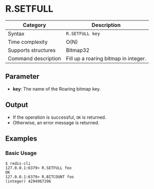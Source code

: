 # R.SETFULL

| Category            | Description                          |
| ------------------- | ------------------------------------ |
| Syntax              | `R.SETFULL key`                      |
| Time complexity     | O(N)                                 |
| Supports structures | Bitmap32                             |
| Command description | Fill up a roaring bitmap in integer. |

## Parameter

- **key**: The name of the Roaring bitmap key.

## Output

- If the operation is successful, `OK` is returned.
- Otherwise, an error message is returned.

## Examples

### Basic Usage

```
$ redis-cli
127.0.0.1:6379> R.SETFULL foo
OK
127.0.0.1:6379> R.BITCOUNT foo
(integer) 4294967296
```
